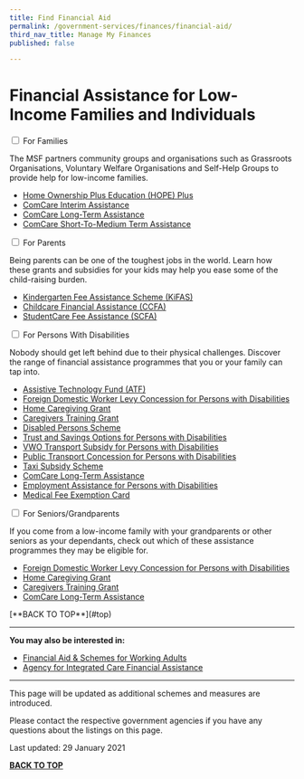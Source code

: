 ```yaml
---
title: Find Financial Aid
permalink: /government-services/finances/financial-aid/
third_nav_title: Manage My Finances
published: false

---
```


# <a name="low-income"></a> Financial Assistance for Low-Income Families and Individuals 
<div class="accordion">
  <div class="tabs">
      <div class="tab">
      <input type="checkbox" id="li-fam">
      <label class="tab-label" for="li-fam">For Families</label>
      <div class="tab-content">
    <p>The MSF partners community groups and organisations such as Grassroots Organisations, Voluntary Welfare Organisations and Self-Help Groups to provide help for low-income families.</p>
    <ul>
      <li><a target="_blank" href="https://www.msf.gov.sg/assistance/Pages/Home-Ownership-Plus-Education-HOPE-Scheme.aspx">Home Ownership Plus Education (HOPE) Plus</a></li>
      <li><a target="_blank" href="https://www.msf.gov.sg/Comcare/Pages/Urgent-Financial-Assistance.aspx">ComCare Interim Assistance</a></li>
      <li><a target="_blank" href="https://www.msf.gov.sg/Comcare/Pages/Public-Assistance.aspx">ComCare Long-Term Assistance</a></li>
      <li><a target="_blank" href="https://www.msf.gov.sg/Comcare/Pages/Short-to-Medium-Term-Assistance.aspx">ComCare Short-To-Medium Term Assistance</a></li>
    </ul>
      </div>
    </div>
      <div class="tab">
      <input type="checkbox" id="li-parent">
      <label class="tab-label" for="li-parent">For Parents</label>
      <div class="tab-content">
      <p> Being parents can be one of the toughest jobs in the world. Learn how these grants and subsidies for your kids may help you ease some of the child-raising burden.</p>
      <ul>
        <li><a target="_blank" href="https://www.msf.gov.sg/Comcare/Pages/ComCare-Kindergarten-Subsidies.aspx">Kindergarten Fee Assistance Scheme (KiFAS)</a></li>
        <li><a target="_blank" href="https://www.msf.gov.sg/Comcare/Pages/ComCare-Child-Care-Subsidies.aspx">Childcare Financial Assistance (CCFA)</a></li>
        <li><a target="_blank" href="https://www.msf.gov.sg/Comcare/Pages/ComCare-Student-Care-Subsidies.aspx">StudentCare Fee Assistance (SCFA)</a></li>
      </ul>
      </div>
    </div>
      <div class="tab">
      <input type="checkbox" id="li-disability">
      <label class="tab-label" for="li-disability">For Persons With Disabilities</label>
      <div class="tab-content">
      <p> Nobody should get left behind due to their physical challenges. Discover the range of financial assistance programmes that you or your family can tap into.</p>
      <ul>
        <li><a target="_blank" href="https://www.msf.gov.sg/assistance/Pages/Assistive-Technology-Fund-ATF.aspx">Assistive Technology Fund (ATF)</a></li>
        <li><a target="_blank" href="https://www.msf.gov.sg/assistance/Pages/Foreign-Domestic-Worker-Levy-Concession-for-Persons-with-Disabilities.aspx">Foreign Domestic Worker Levy Concession for Persons with Disabilities</a></li>
        <li><a target="_blank" href="https://www.msf.gov.sg/assistance/Pages/Home%20Caregiving%20Grant.aspx">Home Caregiving Grant</a></li>
        <li><a target="_blank" href="https://www.msf.gov.sg/assistance/Pages/Caregivers-Training-Grant.aspx">Caregivers Training Grant</a></li>
        <li><a target="_blank" href="https://www.msf.gov.sg/assistance/Pages/Disabled%20Persons%20Scheme.aspx">Disabled Persons Scheme</a></li>
        <li><a target="_blank" href="https://www.msf.gov.sg/assistance/Pages/Trust-and-Savings-Options-for-Persons-with-Disabilities.aspx">Trust and Savings Options for Persons with Disabilities</a></li>       
        <li><a target="_blank" href="https://www.msf.gov.sg/assistance/Pages/VWO-Transport-Subsidy-for-Persons-with-Disabilities.aspx">VWO Transport Subsidy for Persons with Disabilities</a></li>
        <li><a target="_blank" href="https://www.msf.gov.sg/assistance/Pages/Public-Transport-Concession-for-Persons-with-Disabilities.aspx">Public Transport Concession for Persons with Disabilities</a></li>
        <li><a target="_blank" href="https://www.msf.gov.sg/assistance/Pages/Taxi-Subsidy-Scheme">Taxi Subsidy Scheme</a></li>
        <li><a target="_blank" href="https://www.msf.gov.sg/Comcare/Pages/Public-Assistance.aspx">ComCare Long-Term Assistance</a></li>
        <li><a target="_blank" href="https://www.msf.gov.sg/assistance/Pages/Employment-Assistance-for-Persons-with-Disabilities.aspx">Employment Assistance for Persons with Disabilities</a></li>
        <li><a target="_blank" href="https://www.msf.gov.sg/assistance/Pages/Medical-Fee-Exemption-Card.aspx">Medical Fee Exemption Card</a></li>
      </ul>
      </div>
    </div>
          <div class="tab">
      <input type="checkbox" id="li-senior">
      <label class="tab-label" for="li-senior">For Seniors/Grandparents</label>
      <div class="tab-content">
      <p>If you come from a low-income family with your grandparents or other seniors as your dependants, check out which of these assistance programmes they may be eligible for. </p>
      <ul>
        <li><a target="_blank" href="https://www.msf.gov.sg/assistance/Pages/Foreign-Domestic-Worker-Levy-Concession-for-Persons-with-Disabilities.aspx">Foreign Domestic Worker Levy Concession for Persons with Disabilities</a></li>
        <li><a target="_blank" href="https://www.msf.gov.sg/assistance/Pages/Home%20Caregiving%20Grant.aspx">Home Caregiving Grant</a></li>
        <li><a target="_blank" href="https://www.msf.gov.sg/assistance/Pages/Caregivers-Training-Grant.aspx">Caregivers Training Grant</a></li>
        <li><a target="_blank" href="https://www.msf.gov.sg/Comcare/Pages/Public-Assistance.aspx">ComCare Long-Term Assistance</a></li>
      </ul>
      </div>
    </div>
  </div>
</div>
[**BACK TO TOP**](#top)

---------------------------------------
**You may also be interested in:**

<ul>
<li><a target="_blank" href="https://articles.life.gov.sg/financial-support-workers-self-employed/">Financial Aid & Schemes for Working Adults </a></li>
<li><a target="_blank" href="https://www.aic.sg/financial-assistance">Agency for Integrated Care Financial Assistance </a></li>
</ul>

---------------------------------------


This page will be updated as additional schemes and measures are introduced.

Please contact the respective government agencies if you have any questions about the listings on this page.  

Last updated: 29 January 2021
 
[**BACK TO TOP**](#top)